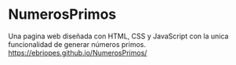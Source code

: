 # NumerosPrimos

Una pagina web diseñada con HTML, CSS y JavaScript con la unica funcionalidad de generar números primos.
https://ebriopes.github.io/NumerosPrimos/
